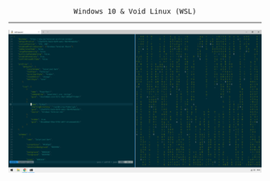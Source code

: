 <pre align="center">Windows 10 & Void Linux (WSL)</pre>
<hr>
<img src="https://raw.githubusercontent.com/cy6x/dotfiles/main/scrot.png">
